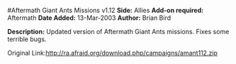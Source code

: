 #Aftermath Giant Ants Missions v1.12
**Side:** Allies
**Add-on required:** Aftermath
**Date Added:** 13-Mar-2003
**Author:** Brian Bird

**Description:** Updated version of Aftermath Giant Ants missions. Fixes some terrible bugs.

Original Link:http://ra.afraid.org/download.php/campaigns/amant112.zip

